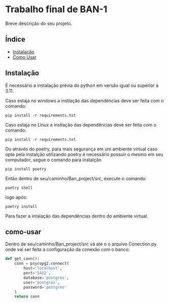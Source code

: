 # Trabalho final de BAN-1

Breve descrição do seu projeto.

## Índice

- [Instalação](#instalação)
- [Como Usar](#como-usar)

## Instalação
É necessário a instalação prévia do python em versão igual ou superior à 3.11.

Caso estaja no windows a instlação das dependências deve ser feita com o comando:

```
pip install -r requirements.txt
```


Caso estaja no Linux a instlação das dependências deve ser feita com o comando:

```
pip install -r requirements.txt 

```

Ou através do poetry, para mais segurança em um ambiente virtual
caso opte pela instalção utilizando poetry é necessário possuir 
o mesmo em seu computador, segue o comando para instalção

```
pip install poetry
```

Então dentro de seu/caminho/Ban_project/src, execute o comando:

```
poetry shell
```

logo após:

```
poetry install
```
Para fazer a intalação das dependências dentro do ambiente virtual. 

## como-usar

Dentro de seu/caminho/Ban_project/src vá ate o o arquivo Conection.py
onde vai ser feita a configuração da conexão com o banco:

```python
def get_conn():
    conn = psycopg2.connect(
        host='localhost',
        port='5432',
        database='postgres',
        user='postgres',
        password='postgres'
    )
    return conn
```





